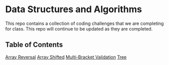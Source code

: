 # Data Structures and Algorithms 

This repo contains a collection of coding challenges that we are completing for class.  This repo will continue to be updated as they are completed.

## Table of Contents

[Array Reversal](/challenges/array_reverse/)
[Array Shifted](/challenges/array_shifted/)
[Multi-Bracket Validation](/challenges/multi_bracket_validation/)
[Tree](/challenges/tree/)
